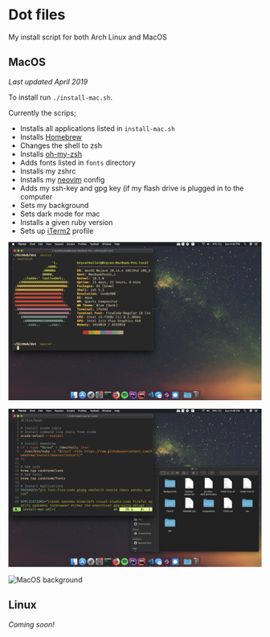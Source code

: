 # Dot files

My install script for both Arch Linux and MacOS

## MacOS

*Last updated April 2019*

To install run `./install-mac.sh`.

Currently the scrips;
- Installs all applications listed in `install-mac.sh` 
- Installs [Homebrew](https://github.com/Homebrew/brew) 
- Changes the shell to zsh 
- Installs [oh-my-zsh](https://github.com/robbyrussell/oh-my-zsh) 
- Adds fonts listed in `fonts` directory 
- Installs my zshrc
- Installs my [neovim](https://github.com/neovim/neovim) config
- Adds my ssh-key and gpg key (if my flash drive is plugged in to the computer
- Sets my background
- Sets dark mode for mac
- Installs a given ruby version
- Sets up [iTerm2](https://github.com/gnachman/iTerm2) profile


![Neofetch](screenshots/Neofetch.png)

![iTerm and Finder](screenshots/iTerm-Finder.png)

![MacOS background](screenshots/Background.png)

## Linux
*Coming soon!*
